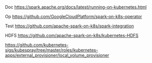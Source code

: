 
Doc
https://spark.apache.org/docs/latest/running-on-kubernetes.html

Op
https://github.com/GoogleCloudPlatform/spark-on-k8s-operator

Test
https://github.com/apache-spark-on-k8s/spark-integration

HDFS
https://github.com/apache-spark-on-k8s/kubernetes-HDFS

https://github.com/kubernetes-sigs/kubespray/tree/master/roles/kubernetes-apps/external_provisioner/local_volume_provisioner